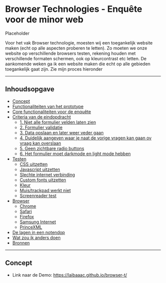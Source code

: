 # Browser Technologies - Enquête voor de minor web
Placeholder 

Voor het vak Browser technologie, moesten wij een toegankelijk website maken (echt op alle aspecten proberen te letten).
Zo moeten we onze website op verschillende browsers testen, rekening houden met verschillende formaten schermen, ook op kleurcontrast etc letten. 
De aankomende weken ga ik een website maken die echt op alle gebieden toegankelijk gaat zijn. 
Zie mijn proces hieronder

---
## Inhoudsopgave

- [Concept](https://github.com/K3A101/Minor-Web-Enquete-Formulier#concept)
- [Functionaliteiten van het prototype](https://github.com/K3A101/Minor-Web-Enquete-Formulier#functionaliteiten-van-het-prototype)
- [Core functionaliteiten voor de enquête](https://github.com/K3A101/Minor-Web-Enquete-Formulier#core-functionaliteiten-voor-de-enqu%C3%AAte---zelf-bedacht)
- [Criteria van de eindopdracht](https://github.com/K3A101/Minor-Web-Enquete-Formulier#criteria-voor-de-eindopdracht)
  - [1. Niet alle formulier velden laten zien](https://github.com/K3A101/Minor-Web-Enquete-Formulier#1-niet-alle-formuliervelden-laten-zien)
  - [2. Formulier validatie](https://github.com/K3A101/Minor-Web-Enquete-Formulier#2-formulier-validatie)
  - [3. Data opslaan en later weer veder gaan](https://github.com/K3A101/Minor-Web-Enquete-Formulier#3-data-opslaan-en-later-weer-verder-gaan)
  - [4. Duidelijk aangeven waar je naat de vorige vragen kan gaan ov vraag kan overslaan](https://github.com/K3A101/Minor-Web-Enquete-Formulier#4-duidelijk-aangeven-waar-je-naar-de-vorige-vragen-kan-gaan-of-vraag-kan-overslaan)
  - [5. Geen zichtbare radio buttons](https://github.com/K3A101/Minor-Web-Enquete-Formulier#5-geen-zichtbare-radio-buttons)
  - [6. Het formulier moet darkmode en light mode hebben](https://github.com/K3A101/Minor-Web-Enquete-Formulier#6-het-formulier-moet-dark-mode-en-light-mode-hebben)
- [Testen](https://github.com/K3A101/Minor-Web-Enquete-Formulier#testen)
  - [CSS uitzetten](https://github.com/K3A101/Minor-Web-Enquete-Formulier#css-uitzetten)
  - [Javascript uitzetten](https://github.com/K3A101/Minor-Web-Enquete-Formulier#javascript-uitzetten)
  - [Slechte internet verbinding](https://github.com/K3A101/Minor-Web-Enquete-Formulier#slechte-internet-verbinding)
  - [Custom fonts uitzetten](https://github.com/K3A101/Minor-Web-Enquete-Formulier#custom-fonts-uitzetten)
  - [Kleur](https://github.com/K3A101/Minor-Web-Enquete-Formulier#kleur)
  - [Muis/trackpad werkt niet](https://github.com/K3A101/Minor-Web-Enquete-Formulier#muistrackpad-werkt-niet)
  - [Screenreader test](https://github.com/K3A101/Minor-Web-Enquete-Formulier#screenreader-test)
- [Browser](https://github.com/K3A101/Minor-Web-Enquete-Formulier#browsers)
  - [Chrome](https://github.com/K3A101/Minor-Web-Enquete-Formulier#chrome)
  - [Safari](https://github.com/K3A101/Minor-Web-Enquete-Formulier#safari)
  - [Firefox](https://github.com/K3A101/Minor-Web-Enquete-Formulier#firefox)
  - [Samsung Internet](https://github.com/K3A101/Minor-Web-Enquete-Formulier#samsung-internet)
  - [PrinceXML](https://github.com/K3A101/Minor-Web-Enquete-Formulier#princexml)
- [De lagen in een notendop](https://github.com/K3A101/Minor-Web-Enquete-Formulier#de-lagen-in-een-notendop)
- [Wat zou ik anders doen](https://github.com/K3A101/Minor-Web-Enquete-Formulier#wat-zou-ik-anders-doen)
- [Bronnen](https://github.com/K3A101/Minor-Web-Enquete-Formulier#bronnen)





---

## Concept
- Link naar de Demo: https://laibaaac.github.io/browser-t/ 


